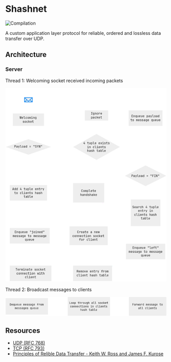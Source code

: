 # Shashnet

![Compilation](https://github.com/xshthkr/shashnet/actions/workflows/c-cpp.yml/badge.svg)

A custom application layer protocol for reliable, ordered and lossless data transfer over UDP.

## Architecture

### Server

Thread 1: Welcoming socket received incoming packets

![alt text](<assets/server-thread 1.drawio.png>)

Thread 2: Broadcast messages to clients

![alt text](<assets/server-thread 2.drawio.png>)

## Resources

- [UDP (RFC 768)](https://www.ietf.org/rfc/rfc768.txt)
- [TCP (RFC 793)](https://www.ietf.org/rfc/rfc793.txt)
- [Principles of Relible Data Transfer - Keith W. Ross and James F. Kurose](http://www2.ic.uff.br/~michael/kr1999/3-transport/3_040-principles_rdt.htm)

